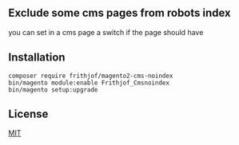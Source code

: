 ## Exclude some cms pages from robots index

you can set in a cms page a switch if the page should have <meta name="robots" content="NOINDEX,NOFOLLOW"/>

## Installation

```
composer require frithjof/magento2-cms-noindex
bin/magento module:enable Frithjof_Cmsnoindex
bin/magento setup:upgrade
```

## License

[MIT](https://opensource.org/licenses/MIT)
